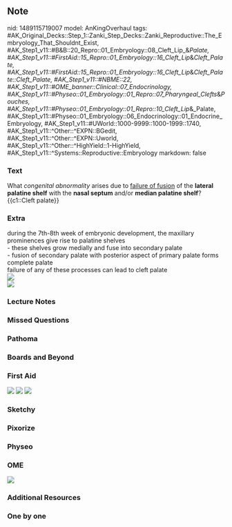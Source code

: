 ## Note
nid: 1489115719007
model: AnKingOverhaul
tags: #AK_Original_Decks::Step_1::Zanki_Step_Decks::Zanki_Reproductive::The_Embryology_That_Shouldnt_Exist, #AK_Step1_v11::#B&B::20_Repro::01_Embryology::08_Cleft_Lip_&_Palate, #AK_Step1_v11::#FirstAid::15_Repro::01_Embryology::16_Cleft_Lip_&_Cleft_Palate, #AK_Step1_v11::#FirstAid::15_Repro::01_Embryology::16_Cleft_Lip_&_Cleft_Palate::Cleft_Palate, #AK_Step1_v11::#NBME::22, #AK_Step1_v11::#OME_banner::Clinical::07_Endocrinology, #AK_Step1_v11::#Physeo::01_Embryology::01_Repro::07_Pharyngeal_Clefts_&_Pouches, #AK_Step1_v11::#Physeo::01_Embryology::01_Repro::10_Cleft_Lip_&_Palate, #AK_Step1_v11::#Physeo::01_Embryology::06_Endocrinology::01_Endocrine_Embryology, #AK_Step1_v11::#UWorld::1000-9999::1000-1999::1740, #AK_Step1_v11::^Other::^EXPN::BGedit, #AK_Step1_v11::^Other::^EXPN::Uworld, #AK_Step1_v11::^Other::^HighYield::1-HighYield, #AK_Step1_v11::^Systems::Reproductive::Embryology
markdown: false

### Text
<div>
  <div>
    What <i>congenital abnormality</i> arises due to <u>failure of
    fusion</u> of the <b>lateral palatine shelf</b> with the
    <b>nasal septum</b> and/or <b>median palatine shelf</b>?
  </div>
  <div>
    {{c1::Cleft palate}}
  </div>
</div>

### Extra
<div>
  <div>
    during the 7th-8th week of embryonic development, the maxillary
    prominences give rise to palatine shelves
  </div>
  <div>
    - these shelves grow medially and fuse into secondary palate
  </div>
  <div>
    - fusion of secondary palate with posterior aspect of primary
    palate forms complete palate
  </div>
  <div>
    failure of any of these processes can lead to cleft palate
  </div>
</div><img src="paste-46802258624513.jpg">
<div><img src="paste-26753351286785.jpg"></div>

### Lecture Notes


### Missed Questions


### Pathoma


### Boards and Beyond


### First Aid
<img src="tmp4bfdqV.png"> <img src="tmpHZFGD1.png"> <img src=
"tmpUZo2cE.png">

### Sketchy


### Pixorize


### Physeo


### OME
<div class="ome-widget">
  <a href=
  "https://onlinemeded.org/spa/endocrinology?ref=anki"><img src=
  "_OME_AnkiFlashcards_Topic_1.png"></a>
</div>

### Additional Resources


### One by one

